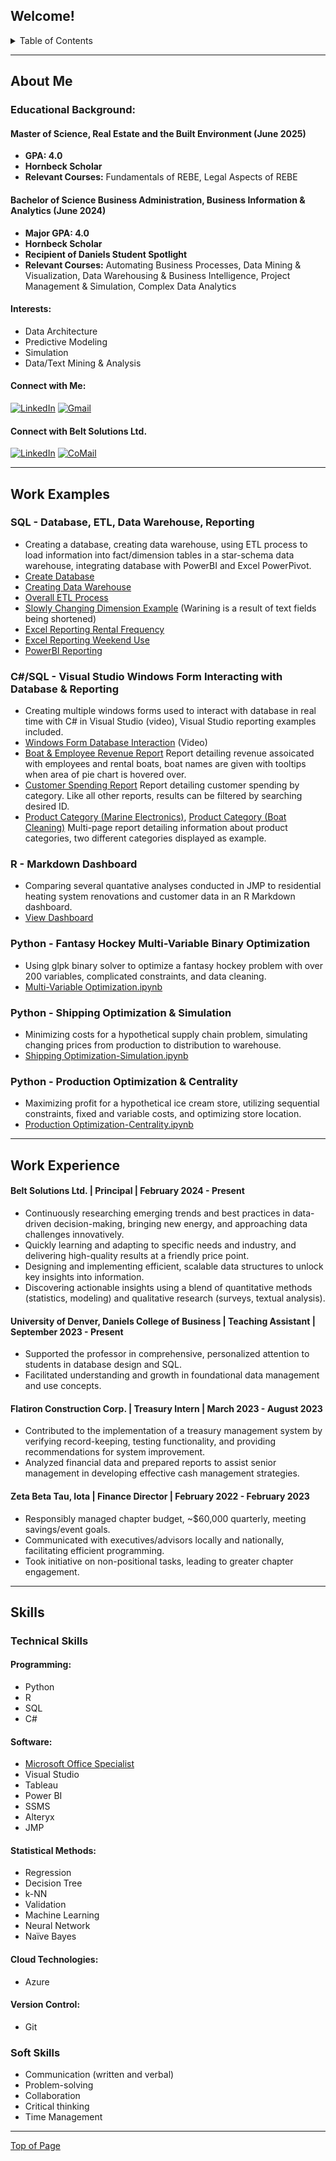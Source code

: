 <a name="readme-top"></a>

## Welcome!

<details>
<summary>Table of Contents</summary>
<ol>
<li><a href="#about-me">About Me</a></li>
<li><a href="#work-examples">Work Examples</a></li>
<li><a href="#work-experience">Work Experience</a></li>
<li><a href="#skills">Skills</a></li>
</ol>
</details>

<a name="about-me"></a>
<hr>

## About Me

### Educational Background: ###

#### Master of Science, Real Estate and the Built Environment (June 2025) ####
* **GPA: 4.0**
* **Hornbeck Scholar**
* **Relevant Courses:** Fundamentals of REBE, Legal Aspects of REBE

#### Bachelor of Science Business Administration, Business Information & Analytics (June 2024) ####
* **Major GPA: 4.0**
* **Hornbeck Scholar**
* **Recipient of Daniels Student Spotlight**
* **Relevant Courses:** Automating Business Processes, Data Mining & Visualization, Data Warehousing & Business Intelligence, Project Management & Simulation, Complex Data Analytics

#### Interests: ####
* Data Architecture
* Predictive Modeling
* Simulation
* Data/Text Mining & Analysis

#### Connect with Me: ####
  
[![LinkedIn][linkedin-shield]][linkedin-url] [![Gmail][gmail-shield]][gmail-url]

#### Connect with Belt Solutions Ltd. ####

[![LinkedIn][linkedin-shield]][company-url]  [![CoMail][comail-shield]][comail-url]

<a name="work-examples"></a>
<hr>

## Work Examples

### SQL - Database, ETL, Data Warehouse, Reporting ###
  * Creating a database, creating data warehouse, using ETL process to load information into fact/dimension tables in a star-schema data warehouse, integrating database with PowerBI and Excel PowerPivot.
  * [Create Database](https://github.com/aidenbelt/Project-Examples/blob/de53867f15d53e5887e07679f78f53693b066a0c/CreateDatabase.sql)
  * [Creating Data Warehouse](https://github.com/aidenbelt/Project-Examples/blob/de53867f15d53e5887e07679f78f53693b066a0c/Creating%20Datamart.sql)
  * [Overall ETL Process](https://github.com/aidenbelt/Project-Examples/blob/de53867f15d53e5887e07679f78f53693b066a0c/ETL%20Overview.png)
  * [Slowly Changing Dimension Example](https://github.com/aidenbelt/Project-Examples/blob/de53867f15d53e5887e07679f78f53693b066a0c/ETL%20Slowly%20Changing%20Dimension.png) (Warining is a result of text fields being shortened) 
  * [Excel Reporting Rental Frequency](https://github.com/aidenbelt/Project-Examples/blob/0981fd72e8b301e0ee861b5806992a6431651be4/Rental%20Frequency.pdf)
  * [Excel Reporting Weekend Use](https://github.com/aidenbelt/Project-Examples/blob/0981fd72e8b301e0ee861b5806992a6431651be4/Weekend%20Use.pdf)
  * [PowerBI Reporting](https://github.com/aidenbelt/Project-Examples/blob/0981fd72e8b301e0ee861b5806992a6431651be4/dmBoydLakeMarina%20Dashboards.pdf)

### C#/SQL - Visual Studio Windows Form Interacting with Database & Reporting ###
  * Creating multiple windows forms used to interact with database in real time with C# in Visual Studio (video), Visual Studio reporting examples included.
  * [Windows Form Database Interaction](https://www.youtube.com/watch?v=OHvfbWPYX3Y) (Video)
  * [Boat & Employee Revenue Report](https://github.com/aidenbelt/Project-Examples/blob/aec81ac34a44ad89b92532ddfb41013fc06d4743/Boat%20%26%20Employee%20Revenue.png) Report detailing revenue assoicated with employees and rental boats, boat names are given with tooltips when area of pie chart is hovered over. 
  * [Customer Spending Report](https://github.com/aidenbelt/Project-Examples/blob/aec81ac34a44ad89b92532ddfb41013fc06d4743/Customer%20Spending.png) Report detailing customer spending by category. Like all other reports, results can be filtered by searching desired ID. 
  * [Product Category (Marine Electronics)](https://github.com/aidenbelt/Project-Examples/blob/aec81ac34a44ad89b92532ddfb41013fc06d4743/Product%20Category%201.png), [Product Category (Boat Cleaning)](https://github.com/aidenbelt/Project-Examples/blob/aec81ac34a44ad89b92532ddfb41013fc06d4743/Product%20Category%202.png) Multi-page report detailing information about product categories, two different categories displayed as example. 

### R - Markdown Dashboard ###
  * Comparing several quantative analyses conducted in JMP to residential heating system renovations and customer data in an R Markdown dashboard.
  * [View Dashboard](https://aidenbelt.shinyapps.io/dashboard_belt/)

### Python - Fantasy Hockey Multi-Variable Binary Optimization ###
  * Using glpk binary solver to optimize a fantasy hockey problem with over 200 variables, complicated constraints, and data cleaning. 
  * [Multi-Variable Optimization.ipynb](https://github.com/aidenbelt/Project-Examples/blob/5333c338b401a4c7cf5857c9f7fe5eb2632d29e1/Multi-Variable%20Optimization.ipynb)

### Python - Shipping Optimization & Simulation ###
* Minimizing costs for a hypothetical supply chain problem, simulating changing prices from production to distribution to warehouse.
* [Shipping Optimization-Simulation.ipynb](https://github.com/aidenbelt/Project-Examples/blob/5333c338b401a4c7cf5857c9f7fe5eb2632d29e1/Shipping%20Optimization-Simulation.ipynb)

### Python - Production Optimization & Centrality ###
* Maximizing profit for a hypothetical ice cream store, utilizing sequential constraints, fixed and variable costs, and optimizing store location.
* [Production Optimization-Centrality.ipynb](https://github.com/aidenbelt/Project-Examples/blob/5333c338b401a4c7cf5857c9f7fe5eb2632d29e1/Production%20Optimization-Centrality.ipynb)

<a name="work-experience"></a>
<hr>

## Work Experience

#### Belt Solutions Ltd. | Principal | February 2024 - Present ####
* Continuously researching emerging trends and best practices in data-driven decision-making, bringing new energy, and approaching  data challenges innovatively.
* Quickly learning and adapting to  specific needs and industry, and delivering high-quality results at a friendly price point.
* Designing and implementing efficient, scalable data structures to unlock key insights into information.
* Discovering actionable insights using a blend of quantitative methods (statistics, modeling) and qualitative research (surveys, textual analysis).

#### University of Denver, Daniels College of Business | Teaching Assistant | September 2023 - Present #### 
* Supported the professor in comprehensive, personalized attention to students in database design and SQL.
* Facilitated understanding and growth in foundational data management and use concepts.

#### Flatiron Construction Corp. | Treasury Intern | March 2023 - August 2023 #### 
* Contributed to the implementation of a treasury management system by verifying record-keeping, testing functionality, and providing recommendations for system improvement.
* Analyzed financial data and prepared reports to assist senior management in developing effective cash management strategies.

#### Zeta Beta Tau, Iota | Finance Director | February 2022 - February 2023 ####
* Responsibly managed chapter budget, ~$60,000 quarterly, meeting savings/event goals.
* Communicated with executives/advisors locally and nationally, facilitating efficient programming.
* Took initiative on non-positional tasks, leading to greater chapter engagement.

<a name="skills"></a>
<hr>

## Skills

### Technical Skills ###

#### Programming: #### 
* Python
* R
* SQL
* C#

#### Software: #### 
* [Microsoft Office Specialist](https://www.credly.com/badges/1041ce88-9b63-4caa-81a7-4aea851908ad)
* Visual Studio
* Tableau
* Power BI
* SSMS
* Alteryx
* JMP

#### Statistical Methods: #### 
* Regression
* Decision Tree
* k-NN
* Validation
* Machine Learning
* Neural Network
* Naïve Bayes

#### Cloud Technologies: #### 
* Azure

#### Version Control: #### 
* Git

### Soft Skills ###
* Communication (written and verbal)
* Problem-solving
* Collaboration
* Critical thinking
* Time Management

<hr> 

<a href="#readme-top">Top of Page</a>

[linkedin-shield]: https://img.shields.io/badge/LinkedIn-0077B5?style=for-the-badge&logo=linkedin&logoColor=white
[linkedin-url]: https://linkedin.com/in/aidenbelt
[company-url]: https://linkedin.com/company/beltsolns
[gmail-shield]: https://img.shields.io/badge/Gmail-D14836?style=for-the-badge&logo=gmail&logoColor=white
[gmail-url]: mailto:aidenlevin@gmail.com
[comail-shield]: https://img.shields.io/badge/Email-beltsolutionsltd?style=for-the-badge&color=2b6031
[comail-url]: mailto:aiden@beltsolutionsltd.com

